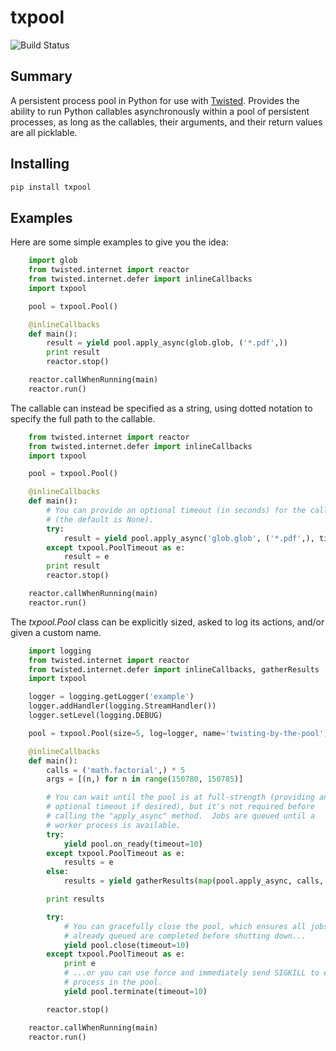 txpool
======

![Build Status](https://travis-ci.org/escattone/txpool.svg?branch=master)

Summary
-------
A persistent process pool in Python for use with [Twisted](http://twistedmatrix.com).
Provides the ability to run Python callables asynchronously within a pool of
persistent processes, as long as the callables, their arguments, and their return
values are all picklable.

Installing
----------
```sh
pip install txpool
```

Examples
--------
Here are some simple examples to give you the idea:

```python
    import glob
    from twisted.internet import reactor
    from twisted.internet.defer import inlineCallbacks
    import txpool

    pool = txpool.Pool()

    @inlineCallbacks
    def main():
        result = yield pool.apply_async(glob.glob, ('*.pdf',))
        print result
        reactor.stop()

    reactor.callWhenRunning(main)
    reactor.run()
```

The callable can instead be specified as a string, using dotted notation to
specify the full path to the callable.

```python
    from twisted.internet import reactor
    from twisted.internet.defer import inlineCallbacks
    import txpool

    pool = txpool.Pool()

    @inlineCallbacks
    def main():
        # You can provide an optional timeout (in seconds) for the call
        # (the default is None).
        try:
            result = yield pool.apply_async('glob.glob', ('*.pdf',), timeout=5)
        except txpool.PoolTimeout as e:
            result = e
        print result
        reactor.stop()

    reactor.callWhenRunning(main)
    reactor.run()
```

The *txpool.Pool* class can be explicitly sized, asked to log its actions,
and/or given a custom name.

```python
    import logging
    from twisted.internet import reactor
    from twisted.internet.defer import inlineCallbacks, gatherResults
    import txpool

    logger = logging.getLogger('example')
    logger.addHandler(logging.StreamHandler())
    logger.setLevel(logging.DEBUG)

    pool = txpool.Pool(size=5, log=logger, name='twisting-by-the-pool')

    @inlineCallbacks
    def main():
        calls = ('math.factorial',) * 5
        args = [(n,) for n in range(150780, 150785)]

        # You can wait until the pool is at full-strength (providing an
        # optional timeout if desired), but it's not required before
        # calling the "apply_async" method.  Jobs are queued until a
        # worker process is available.
        try:
            yield pool.on_ready(timeout=10)
        except txpool.PoolTimeout as e:
            results = e
        else:
            results = yield gatherResults(map(pool.apply_async, calls, args))

        print results

        try:
            # You can gracefully close the pool, which ensures all jobs
            # already queued are completed before shutting down...
            yield pool.close(timeout=10)
        except txpool.PoolTimeout as e:
            print e
            # ...or you can use force and immediately send SIGKILL to each
            # process in the pool.
            yield pool.terminate(timeout=10)

        reactor.stop()

    reactor.callWhenRunning(main)
    reactor.run()
```
